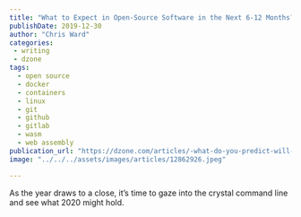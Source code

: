 ```yaml
---
title: "What to Expect in Open-Source Software in the Next 6-12 Months?"
publishDate: 2019-12-30
author: "Chris Ward"
categories:
 - writing
 - dzone
tags:
  - open source
  - docker
  - containers
  - linux
  - git
  - github
  - gitlab
  - wasm
  - web assembly
publication_url: "https://dzone.com/articles/-what-do-you-predict-will-happen-in-open-source-so"
image: "../../../assets/images/articles/12862926.jpeg"

---
```

As the year draws to a close, it’s time to gaze into the crystal command line and see what 2020 might hold.

